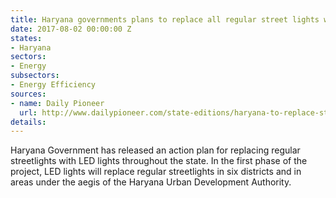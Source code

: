 ```yaml
---
title: Haryana governments plans to replace all regular street lights with LED lights
date: 2017-08-02 00:00:00 Z
states:
- Haryana
sectors:
- Energy
subsectors:
- Energy Efficiency
sources:
- name: Daily Pioneer
  url: http://www.dailypioneer.com/state-editions/haryana-to-replace-street-lights-with-led-lights.html
details: 
---
```


Haryana Government has released an action plan for replacing regular streetlights with LED lights throughout the state. In the first phase of the project, LED lights will replace regular streetlights in six districts and in areas under the aegis of the Haryana Urban Development Authority. 

